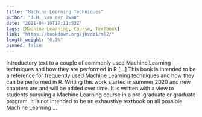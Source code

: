 ```yaml
---
title: "Machine Learning Techniques"
author: "J.H. van der Zwan"
date: "2021-04-19T17:11:53Z"
tags: [Machine Learning, Course, Textbook]
link: "https://bookdown.org/jhvdz1/ml2/"
length_weight: "6.3%"
pinned: false
---
```


Introductory text to a couple of commonly used Machine Learning techniques and how they are performed in R [...] This book is intended to be a reference for frequently used Machine Learning techniques and how they can be performed in R. Writing this work started in summer 2020 and new chapters are and will be added over time.
It is written with a view to students pursuing a Machine Learning course in a pre-graduate or graduate program. It is not intended to be an exhaustive textbook on all possible Machine Learning ...
